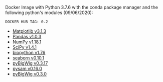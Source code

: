 Docker Image with Python 3.7.6 with the conda package manager and the following python's modules (09/06/2020):

    DOCKER HUB TAG: 0.2

  * [Matplotlib v3.1.3](https://matplotlib.org/) 
  * [Pandas v1.0.3](https://github.com/pandas-dev/pandas) 
  * [NumPy v1.18.1](https://github.com/numpy/numpy) 
  * [SciPy v1.4.1](https://github.com/scipy/scipy) 
  * [biopython v1.76](https://biopython.org/) 
  * [seaborn v0.10.1](https://seaborn.pydata.org/) 
  * [pyBigWig v0.3.17](https://github.com/deeptools/pyBigWig)
  * [pysam v0.16.0](https://github.com/pysam-developers/pysam)
  * [pyBigWig v0.3.0](https://github.com/deeptools/py2bit)
